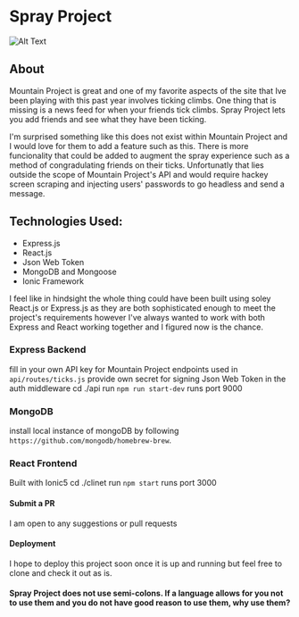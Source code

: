 # Spray Project

![Alt Text](https://media.giphy.com/media/cPm1n4rcPApuzZOzQg/giphy.gif)

## About
Mountain Project is great and one of my favorite aspects of the site that Ive been playing with this past year involves ticking climbs.  One thing that is missing is a news feed for when your friends tick climbs.  Spray Project lets you add friends and see what they have been ticking.  

I'm surprised something like this does not exist within Mountain Project and I would love for them to add a feature such as this.  There is more funcionality that could be added to augment the spray experience such as a method of congradulating friends on their ticks.  Unfortunatly that lies outside the scope of Mountain Project's API and would require hackey screen scraping and injecting users' passwords to go headless and send a message.

## Technologies Used:
* Express.js
* React.js
* Json Web Token
* MongoDB and Mongoose
* Ionic Framework

I feel like in hindsight the whole thing could have been built using soley React.js or Express.js as they are both sophisticated enough to meet the project's requirements however I've always wanted to work with both Express and React working together and I figured now is the chance.


### Express Backend
fill in your own API key for Mountain Project endpoints used in `api/routes/ticks.js`
provide own secret for signing Json Web Token in the auth middleware
cd ./api run `npm run start-dev`
runs port 9000
### MongoDB
install local instance of mongoDB by following
`https://github.com/mongodb/homebrew-brew`.
### React Frontend
Built with Ionic5
cd ./clinet run `npm start`
runs port 3000

#### Submit a PR
I am open to any suggestions or pull requests

#### Deployment
I hope to deploy this project soon once it is up and running but feel free to clone and check it out as is. 

#### Spray Project does not use semi-colons.  If a language allows for you not to use them and you do not have good reason to use them, why use them?  
